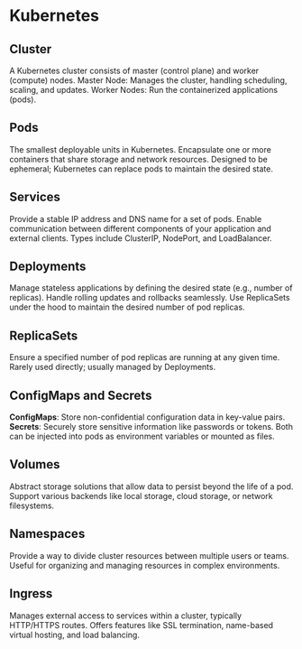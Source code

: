 # Kubernetes

## Cluster

A Kubernetes cluster consists of master (control plane) and worker (compute) nodes.
Master Node: Manages the cluster, handling scheduling, scaling, and updates.
Worker Nodes: Run the containerized applications (pods).

## Pods

The smallest deployable units in Kubernetes.
Encapsulate one or more containers that share storage and network resources.
Designed to be ephemeral; Kubernetes can replace pods to maintain the desired state.

## Services

Provide a stable IP address and DNS name for a set of pods.
Enable communication between different components of your application and external clients.
Types include ClusterIP, NodePort, and LoadBalancer.

## Deployments

Manage stateless applications by defining the desired state (e.g., number of replicas).
Handle rolling updates and rollbacks seamlessly.
Use ReplicaSets under the hood to maintain the desired number of pod replicas.

## ReplicaSets

Ensure a specified number of pod replicas are running at any given time.
Rarely used directly; usually managed by Deployments.

## ConfigMaps and Secrets

**ConfigMaps**: Store non-confidential configuration data in key-value pairs.
**Secrets**: Securely store sensitive information like passwords or tokens.
Both can be injected into pods as environment variables or mounted as files.

## Volumes

Abstract storage solutions that allow data to persist beyond the life of a pod.
Support various backends like local storage, cloud storage, or network filesystems.

## Namespaces

Provide a way to divide cluster resources between multiple users or teams.
Useful for organizing and managing resources in complex environments.

## Ingress

Manages external access to services within a cluster, typically HTTP/HTTPS routes.
Offers features like SSL termination, name-based virtual hosting, and load balancing.
